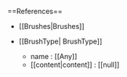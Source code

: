 ==References==
 * [[Brushes|Brushes]]

 * [[BrushType| BrushType]]
   * name : [[Any]]
   * [[content|content]] : [[null]]

